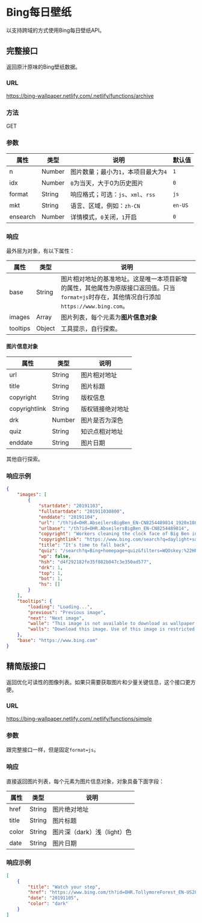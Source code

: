 # Bing每日壁纸

以支持跨域的方式使用Bing每日壁纸API。

## 完整接口

返回原汁原味的Bing壁纸数据。

### URL

https://bing-wallpaper.netlify.com/.netlify/functions/archive

### 方法

GET

### 参数

| 属性 | 类型 | 说明 | 默认值 |
| - | - | - | - |
| n | Number | 图片数量；最小为`1`，本项目最大为`4` | `1` |
| idx | Number | `0`为当天，大于0为历史图片 | `0` |
| format | String | 响应格式；可选：`js`、`xml`、`rss` | `js` |
| mkt | String | 语言、区域，例如：`zh-CN` | `en-US` |
| ensearch | Number | 详情模式，`0`关闭，`1`开启 | `0` |

### 响应

最外层为对象，有以下属性：

| 属性 | 类型 | 说明 |
| - | - | - |
| base | String | 图片相对地址的基准地址。这是唯一本项目新增的属性，其他属性为原版接口返回值。只当`format=js`时存在，其他情况自行添加`https://www.bing.com`。 |
| images | Array | 图片列表，每个元素为**图片信息对象** |
| tooltips | Object | 工具提示，自行探索。 |

#### 图片信息对象

| 属性 | 类型 | 说明 |
| - | - | - |
| url | String | 图片相对地址 |
| title | String | 图片标题 |
| copyright | String | 版权信息 |
| copyrightlink | String | 版权链接绝对地址 |
| drk | Number | 图片是否为深色 |
| quiz | String | 知识点相对地址 |
| enddate | String | 图片日期 |

其他自行探索。

### 响应示例

```json
{
    "images": [
        {
            "startdate": "20191103",
            "fullstartdate": "201911030800",
            "enddate": "20191104",
            "url": "/th?id=OHR.AbseilersBigBen_EN-CN8254489814_1920x1080.jpg&rf=LaDigue_1920x1080.jpg&pid=hp",
            "urlbase": "/th?id=OHR.AbseilersBigBen_EN-CN8254489814",
            "copyright": "Workers cleaning the clock face of Big Ben in London, England, for the end of Daylight Saving Time (© Reuters)",
            "copyrightlink": "https://www.bing.com/search?q=daylight+saving+time&form=hpcapt&filters=HpDate%3a%2220191103_0800%22",
            "title": "It's time to fall back",
            "quiz": "/search?q=Bing+homepage+quiz&filters=WQOskey:%22HPQuiz_20191103_AbseilersBigBen%22&FORM=HPQUIZ",
            "wp": false,
            "hsh": "d4f292182fe35f882b047c3e350ad577",
            "drk": 1,
            "top": 1,
            "bot": 1,
            "hs": []
        }
    ],
    "tooltips": {
        "loading": "Loading...",
        "previous": "Previous image",
        "next": "Next image",
        "walle": "This image is not available to download as wallpaper.",
        "walls": "Download this image. Use of this image is restricted to wallpaper only."
    },
    "base": "https://www.bing.com"
}
```

## 精简版接口

返回优化可读性的图像列表。如果只需要获取图片和少量关键信息，这个接口更方便。

### URL

https://bing-wallpaper.netlify.com/.netlify/functions/simple

### 参数

跟完整接口一样，但是固定`format=js`。

### 响应

直接返回图片列表，每个元素为图片信息对象，对象具备下面字段：

| 属性 | 类型 | 说明 |
| - | - | - |
| href | String | 图片绝对地址 |
| title | String | 图片标题 |
| color | String | 图片深（dark）浅（light）色 |
| date | String | 图片日期 |

### 响应示例

```json
[
    {
        "title": "Watch your step",
        "href": "https://www.bing.com/th?id=OHR.TollymoreForest_EN-US2804177894_1920x1080.jpg&rf=LaDigue_1920x1080.jpg&pid=hp",
        "date": "20191105",
        "color": "dark"
    }
]
```

